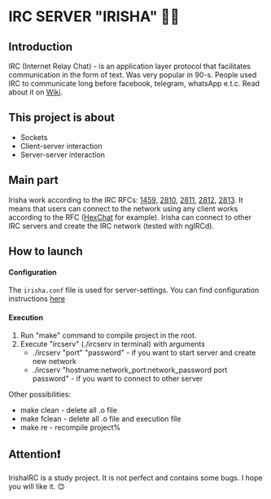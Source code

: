 # IRC SERVER "IRISHA" 👧🏼

## Introduction
IRC (Internet Relay Chat) - is an application layer protocol that facilitates communication in the
form of text. Was very popular in 90-s. People used IRC to communicate long before facebook, telegram, whatsApp e.t.c.
Read about it on [Wiki](https://en.wikipedia.org/wiki/Internet_Relay_Chat).

## This project is about
* Sockets
* Client-server interaction
* Server-server interaction

## Main part
Irisha work according to the IRC RFCs: [1459](https://datatracker.ietf.org/doc/html/rfc1459),
[2810](https://datatracker.ietf.org/doc/html/rfc2810),
[2811](https://datatracker.ietf.org/doc/html/rfc2811),
[2812](https://datatracker.ietf.org/doc/html/rfc2812),
[2813](https://datatracker.ietf.org/doc/html/rfc2813).
It means that users can connect to the network using any client works according to the RFC
([HexChat](https://en.wikipedia.org/wiki/HexChat) for example).
Irisha can connect to other IRC servers and create the IRC network (tested with ngIRCd).

## How to launch

#### Configuration
The `irisha.conf` file is used for server-settings. You can find configuration instructions [here](CONFIGURATION.md)

#### Execution
1) Run "make" command to compile project in the root.
2) Execute "ircserv" (./ircserv in terminal) with arguments
    * ./ircserv "port" "password" - if you want to start server and create new network
    * ./ircserv "hostname:network_port:network_password port password" -
      if you want to connect to other server

Other possibilities:
* make clean - delete all .o file
* make fclean - delete all .o file and execution file
* make re - recompile project%

## Attention❗
IrishaIRC is a study project. It is not perfect and contains some bugs. I hope you will like it. 😊